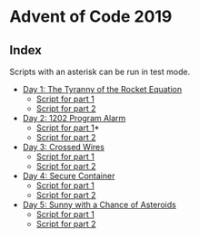 # Advent of Code 2019

## Index

Scripts with an asterisk can be run in test mode. 


- [Day 1: The Tyranny of the Rocket Equation](https://adventofcode.com/2019/day/1) 
    - [Script for part 1](01/script_part_1.py)
    - [Script for part 2](01/script_part_2.py)
- [Day 2: 1202 Program Alarm](https://adventofcode.com/2019/day/2)
    - [Script for part 1](02/script_part_1.py)*
    - [Script for part 2](02/script_part_2.py)
- [Day 3: Crossed Wires](https://adventofcode.com/2019/day/3)
    - [Script for part 1](03/script_part_1.py)
    - [Script for part 2](03/script_part_2.py)
- [Day 4: Secure Container](https://adventofcode.com/2019/day/4)
    - [Script for part 1](04/script_part_1.py)
    - [Script for part 2](04/script_part_2.py)
- [Day 5: Sunny with a Chance of Asteroids](https://adventofcode.com/2019/day/5)
    - [Script for part 1](05/script_part_1.py)
    - [Script for part 2](05/script_part_2.py)
